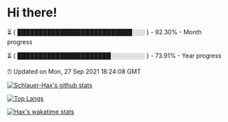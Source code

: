 # Hi there!

⏳ { ███████████████████████████░░░ } - 92.30% - Month progress

⏳ { ██████████████████████░░░░░░░░ } - 73.91% - Year progress

⏰ Updated on Mon, 27 Sep 2021 18:24:08 GMT


[![Schlauer-Hax's github stats](https://github-readme-stats.vercel.app/api?username=Schlauer-Hax&show_icons=true&theme=dark&count_private=true)](https://github.com/Schlauer-Hax)


[![Top Langs](https://github-readme-stats.vercel.app/api/top-langs/?username=Schlauer-Hax&layout=compact&theme=dark)](https://github.com/Schlauer-Hax?tab=repositories)


[![Hax's wakatime stats](https://github-readme-stats.vercel.app/api/wakatime?username=Hax&theme=dark)](https://wakatime.com/@Hax)

